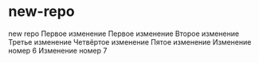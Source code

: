 # new-repo
new repo
Первое изменение
Первое изменение
Второе изменение
Третье изменение
Четвёртое изменение
Пятое изменение
Изменение номер 6
Изменение номер 7
